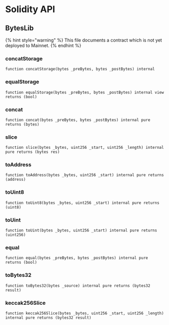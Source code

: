 # Solidity API

## BytesLib

{% hint style="warning" %}
This file documents a contract which is not yet deployed to Mainnet.
{% endhint %}

### concatStorage

```solidity
function concatStorage(bytes _preBytes, bytes _postBytes) internal
```

### equalStorage

```solidity
function equalStorage(bytes _preBytes, bytes _postBytes) internal view returns (bool)
```

### concat

```solidity
function concat(bytes _preBytes, bytes _postBytes) internal pure returns (bytes)
```

### slice

```solidity
function slice(bytes _bytes, uint256 _start, uint256 _length) internal pure returns (bytes res)
```

### toAddress

```solidity
function toAddress(bytes _bytes, uint256 _start) internal pure returns (address)
```

### toUint8

```solidity
function toUint8(bytes _bytes, uint256 _start) internal pure returns (uint8)
```

### toUint

```solidity
function toUint(bytes _bytes, uint256 _start) internal pure returns (uint256)
```

### equal

```solidity
function equal(bytes _preBytes, bytes _postBytes) internal pure returns (bool)
```

### toBytes32

```solidity
function toBytes32(bytes _source) internal pure returns (bytes32 result)
```

### keccak256Slice

```solidity
function keccak256Slice(bytes _bytes, uint256 _start, uint256 _length) internal pure returns (bytes32 result)
```

